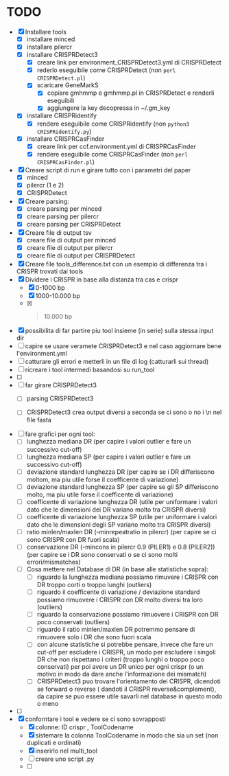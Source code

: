 # TODO
- [x] Installare tools
    - [x] installare minced
    - [x] installare pilercr
    - [x] installare CRISPRDetect3
        - [x] creare link per environment_CRISPRDetect3.yml di CRISPRDetect
        - [x] rederlo eseguibile come CRISPRDetect (non `perl CRISPRDetect.pl`)
        - [x] scaricare GeneMarkS
            - [x] copiare gmhmmp e gmhmmp.pl in CRISPRDetect e renderli eseguibili
            - [x] aggiungere la key decopressa in ~/.gm_key
    - [x] installare CRISPRidentify
        - [x] rendere eseguibile come CRISPRidentify (non `python3 CRISPRidentify.py`)
    - [x] installare CRISPRCasFinder
        - [x] creare link per ccf.environment.yml di CRISPRCasFinder
        - [x] rendere eseguibile come CRISPRCasFinder (non `perl CRISPRCasFinder.pl`)
- [x] Creare script di run e girare tutto con i parametri del paper
    - [x] minced
    - [x] pilercr (1 e 2)
    - [x] CRISPRDetect
- [x] Creare parsing:
    - [x] creare parsing per minced
    - [x] creare parsing per pilercr
    - [x] creare parsing per CRISPRDetect
- [x] Creare file di output tsv
    - [x] creare file di output per minced
    - [x] creare file di output per pilercr
    - [x] creare file di output per CRISPRDetect
- [x] Creare file tools_difference.txt con un esempio di differenza tra i CRISPR trovati dai tools
- [x] Dividere i CRISPR in base alla distanza tra cas e crispr
    - [x] 0-1000 bp
    - [x] 1000-10.000 bp
    - [x] >10.000 bp
- [x] possibilita di far partire piu tool insieme (in serie) sulla stessa input dir
- [ ] capire se usare veramete CRISPRDetect3 e nel caso aggiornare bene l'environment.yml
- [ ] catturare gli errori e metterli in un file di log (catturarli sui thread)
- [ ] ricreare i tool intermedi basandosi su run_tool
- [ ] 
- [ ] far girare CRISPRDetect3
  - [ ] parsing CRISPRDetect3
  - [ ] CRISPRDetect3 crea output diversi a seconda se ci sono o no i \n nel file fasta


- [ ] fare grafici per ogni tool:
  - [ ] lunghezza mediana DR (per capire i valori outlier e fare un successivo cut-off)
  - [ ] lunghezza mediana SP (per capire i valori outlier e fare un successivo cut-off)
  - [ ] deviazione standard lunghezza DR (per capire se i DR differiscono moltom, ma piu utile forse il coefficente di variazione)
  - [ ] deviazione standard lunghezza SP (per capire se gli SP differiscono molto, ma piu utile forse il coefficente di variazione)
  - [ ] coefficente di variazione lunghezza DR (utile per uniformare i valori dato che le dimensioni dei DR variano molto tra CRISPR diversi)
  - [ ] coefficente di variazione lunghezza SP (utile per uniformare i valori dato che le dimensioni degli SP variano molto tra CRISPR diversi)
  - [ ] ratio minlen/maxlen DR (-minrepeatratio in pilercr) (per capire se ci sono CRISPR con DR fuori scala)
  - [ ] conservazione DR (-mincons in pilercr 0.9 (PILER1) e 0.8 (PILER2)) (per capire se i DR sono conservati o se ci sono molti errori/mismatches)
  - [ ] Cosa mettere nel Database di DR (in base alle statistiche sopra):
    - [ ] riguardo la lunghezza mediana possiamo rimuvere i CRISPR con DR troppo corti o troppo lunghi (outliers)
    - [ ] riguardo il coefficente di variazione / deviazione standard possiamo rimuovere i CRISPR con DR molto diversi tra loro (outliers)
    - [ ] riguardo la conservazione possiamo rimuovere i CRISPR con DR poco conservati (outliers)
    - [ ] riguardo il ratio minlen/maxlen DR potremmo pensare di rimuovere solo i DR che sono fuori scala
    - [ ] con alcune statistiche si potrebbe pensare, invece che fare un cut-off per escludere i CRISPR, un modo per escludere i singoli DR che non rispettano i criteri (troppo lunghi o troppo poco conservati) per poi avere un DR unico per ogni crispr (o un motivo in modo da dare anche l'informazione dei mismatch)
    - [ ] CRISPRDetect3 puo trovare l'orientamento dei CRISPR, dicendoti se forward o reverse ( dandoti il CRISPR reverse&complement), da capire se puo essere utile savarli nel database in questo modo o meno
- [ ] 
- [x] conforntare i tool e vedere se ci sono sovrapposti
  - [x] colonne: ID crispr , ToolCodename
  - [x] sistemare la colonna ToolCodename in modo che sia un set (non duplicati e ordinati)
  - [x] inserirlo nel multi_tool
  - [ ] creare uno script .py
  - [ ] 